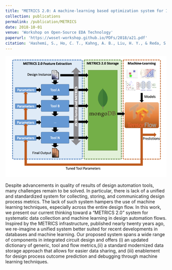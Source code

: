 ```yaml
---
title: "METRICS 2.0: A machine-learning based optimization system for IC design"
collection: publications
permalink: /publication/METRICS
date: 2018-10-01
venue: 'Workshop on Open-Source EDA Technology'
paperurl: 'https://woset-workshop.github.io/PDFs/2018/a21.pdf'
citation: 'Hashemi, S., Ho, C. T., Kahng, A. B., Liu, H. Y., & Reda, S. (2018). METRICS 2.0: A machine-learning based optimization system for IC design. In Workshop on Open-Source EDA Technology (p. 21).'
---
```

![METRICS 2.0](/images/METRICS.png)

Despite advancements in quality of results of design automation tools, many challenges remain to be solved. 
In particular, there is lack of a unified and standardized system for collecting, storing, and communicating design process metrics. 
The lack of such system hampers the use of machine learning techniques, especially across the entire design flow. 
In this work, we present our current thinking toward a “METRICS 2.0” system for systematic data collection and machine learning in design automation flows. 
Inspired by the METRICS infrastructure, published nearly twenty years ago, we re-imagine a unified system better suited for recent developments 
in databases and machine learning. Our proposed system spans a wide range of components in integrated circuit design and offers 
(i) an updated dictionary of generic, tool and flow metrics,(ii) a standard modernized data storage approach that allows for easier data sharing, 
and (iii) enablement for design process outcome prediction and debugging through machine learning techniques.